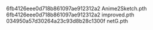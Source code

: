 6fb4126eee0d718b861097ae912312a2  Anime2Sketch.pth
6fb4126eee0d718b861097ae912312a2  improved.pth
034950a57d30264a23c93d8b28c1300f  netG.pth
